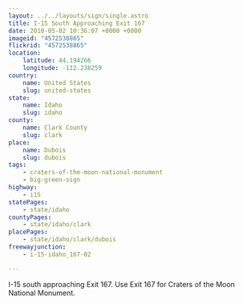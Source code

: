 ```yaml
---
layout: ../../layouts/sign/single.astro
title: I-15 South Approaching Exit 167
date: 2010-05-02 10:36:07 +0000 +0000
imageid: "4572538865"
flickrid: "4572538865"
location:
    latitude: 44.194266
    longitude: -112.238259
country:
    name: United States
    slug: united-states
state:
    name: Idaho
    slug: idaho
county:
    name: Clark County
    slug: clark
place:
    name: Dubois
    slug: dubois
tags:
    - craters-of-the-moon-national-monument
    - big-green-sign
highway:
    - i15
statePages:
    - state/idaho
countyPages:
    - state/idaho/clark
placePages:
    - state/idaho/clark/dubois
freewayjunction:
    - i-15-idaho_167-02

---
```

I-15 south approaching Exit 167.  Use Exit 167 for Craters of the Moon National Monument.